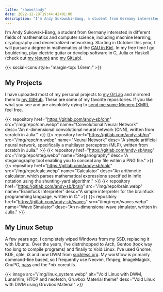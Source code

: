 ```yaml
---
title: "/home/andy"
date: 2022-12-28T19:44:42+01:00
description: "I’m Andy Sukowski-Bang, a student from Germany interested in different fields of mathematics and computer science, including machine learning, cryptography and decentralized networking. Starting in October this year, I will pursue a degree in mathematics at the CAU in Kiel. In my free time I go bouldering, play electric guitar or develop software in C, Julia or Haskell (check out my GitLab)."
---
```


I’m Andy Sukowski-Bang, a student from Germany interested in different fields
of mathematics and computer science, including machine learning, cryptography
and decentralized networking. Starting in October this year, I will pursue a
degree in mathematics at the [CAU in Kiel][1]. In my free time I go bouldering,
play electric guitar or develop software in C, Julia or Haskell (check out [my
résumé][2] and [my GitLab][3]).

{{< social-icons style="margin-top: 1.6rem;" >}}

## My Projects

I have uploaded most of my personal projects to [my GitLab][3] and mirrored
them to [my GitHub][4]. These are some of my favorite repositories. If you like
what you see and are absolutely dying to [send me some Monero (XMR)][5], feel
free.

{{< repository href="https://gitlab.com/andy-sb/cnn" src="/img/repo/cnn.webp" name="Convolutional Neural Network" desc="An n-dimensional convolutional neural network (CNN), written from scratch in Julia." >}}
{{< repository href="https://gitlab.com/andy-sb/nn" src="/img/repo/nn.webp" name="Neural Network" desc="A simple artificial neural network, specifically a multilayer perceptron (MLP), written from scratch in Julia." >}}
{{< repository href="https://gitlab.com/andy-sb/steg" src="/img/repo/steg.webp" name="Steganography" desc="A steganography tool enabling you to conceal any file within a PNG file." >}}
{{< repository href="https://gitlab.com/andy-sb/calc" src="/img/repo/calc.webp" name="Calculator" desc="An arithmetic calculator, which parses mathematical expressions specified in infix notation using the shunting-yard algorithm." >}}
{{< repository href="https://gitlab.com/andy-sb/brain" src="/img/repo/brain.webp" name="Brainfuck Interpreter" desc="A simple interpreter for the brainfuck programming language, written in C." >}}
{{< repository href="https://gitlab.com/andy-sb/waves" src="/img/repo/waves.webp" name="Wave Simulator" desc="An n-dimensional wave simulator, written in Julia." >}}

## My Linux Setup

A few years ago, I completely wiped Windows from my SSD, replacing it with
Ubuntu. Over the years, I've distrohopped to Arch, Gentoo (took way too long to
compile programs) and finally to Void Linux. I've used Gnome, KDE, qtile, i3 and
now DWM from [suckless.org][6]. My workflow is primarily command-line based, so I
frequently use Neovim, ffmpeg, ImageMagick, GnuPG, [pass][7] and the *nix coreutils.

{{< image src="/img/linux_system.webp" alt="Void Linux with DWM, LunarVim, HTOP and neofetch, Gruvbox Material theme" desc="Void Linux with DWM using Gruvbox Material" >}}

[1]: https://www.uni-kiel.de
[2]: /cv.pdf
[3]: https://gitlab.com/andy-sb
[4]: https://github.com/andy-sukowski
[5]: /xmr
[6]: https://suckless.org
[7]: https://www.passwordstore.org/
